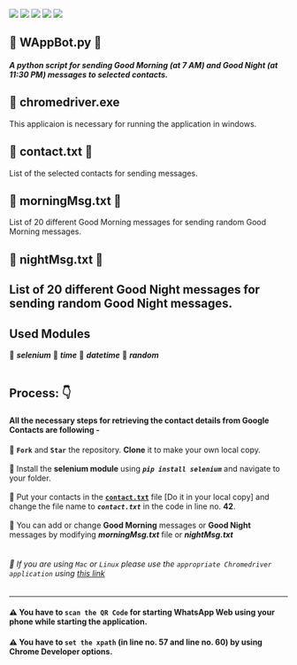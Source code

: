 ![](https://img.shields.io/badge/git-fff7f8?colorA=faf0f0&colorB=db4823&style=for-the-badge&logo=git)
![](https://img.shields.io/badge/github-fff7f8?colorA=080808&colorB=8a8a8a&style=for-the-badge&logo=github)
![](https://img.shields.io/badge/for-you-099450?colorA=b0c92e&colorB=487d3e&style=for-the-badge)
![](https://img.shields.io/badge/python-used-bee5ed?colorA=37b6bd&colorB=3c9bb5&style=for-the-badge&logo=python)
![](https://img.shields.io/badge/visual_studio_code-1.51.1-181717?colorA=ae36d6&style=for-the-badge&logo=visual-studio-code)
## :small_orange_diamond: WAppBot.py :robot:
##### A python script for sending ***Good Morning*** (at *7 AM*) and ***Good Night*** (at *11:30 PM*) messages to selected contacts.
## :small_orange_diamond: chromedriver.exe
This applicaion is necessary for running the application in windows.
## :small_orange_diamond: contact.txt :closed_book:
List of the selected contacts for sending messages.
## :small_orange_diamond: morningMsg.txt :pencil:
List of 20 different Good Morning messages for sending random Good Morning messages.
## :small_orange_diamond: nightMsg.txt :pencil:
List of 20 different Good Night messages for sending random Good Night messages.
----
## Used Modules
:small_red_triangle: ***selenium***
:small_red_triangle: ***time***
:small_red_triangle: ***datetime***
:small_red_triangle: ***random***
<br><br>
## Process: :point_down:
#### All the necessary steps for retrieving the contact details from Google Contacts are following -
:small_blue_diamond: **```Fork```** and **```Star```** the repository. **Clone** it to make your own local copy. <br><br>
:small_blue_diamond: Install the **selenium module** using ***```pip install selenium```*** and navigate to your folder. <br><br>
:small_blue_diamond: Put your contacts in the [**```contact.txt```**](https://github.com/aritraroy24/python_projects/blob/master/WhatsAppBot/contact.txt) file [Do it in your local copy] and change the file name to ***```contact.txt```*** in the code in line no. **42**. <br><br>
:small_blue_diamond: You can add or change **Good Morning** messages or **Good Night** messages by modifying ***morningMsg.txt*** file or ***nightMsg.txt*** <br><br>
###### :small_blue_diamond: If you are using ```Mac``` or ```Linux``` please use the ```appropriate Chromedriver application``` using [this link](https://chromedriver.storage.googleapis.com/index.html?path=87.0.4280.20/)
----
#### :warning: You have to ```scan the QR Code``` for starting WhatsApp Web using your phone while starting the application.
#### :warning: You have to ```set the xpath``` (in line no. 57 and line no. 60) by using Chrome Developer options.
